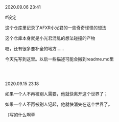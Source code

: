 2020.09.06 23:41

#设定

这个仓库里记录了AFXR小光君的一些奇奇怪怪的想法

这个仓库本身就是小光君混乱的想法碰撞的产物

嗯，还有很多要补全的地方……

今天先写到这里。以后一些描述可能会搬到readme.md里

<br/> </br>

2020.09.15 23.18

如果一个人不再被别人需要，他就快离开这个世界了；

如果一个人不再被别人记起，他就快消失在这个世界了。

（写的什么啊草
